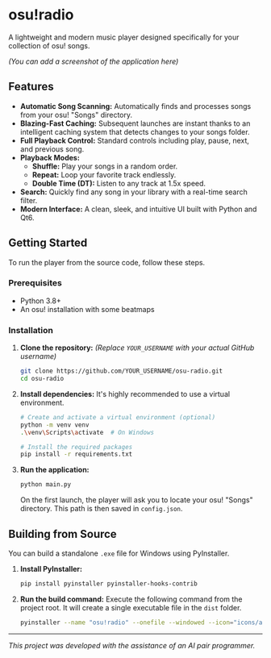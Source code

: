 # osu!radio

A lightweight and modern music player designed specifically for your collection of osu! songs.

*(You can add a screenshot of the application here)*

## Features

- **Automatic Song Scanning:** Automatically finds and processes songs from your osu! "Songs" directory.
- **Blazing-Fast Caching:** Subsequent launches are instant thanks to an intelligent caching system that detects changes to your songs folder.
- **Full Playback Control:** Standard controls including play, pause, next, and previous song.
- **Playback Modes:**
    - **Shuffle:** Play your songs in a random order.
    - **Repeat:** Loop your favorite track endlessly.
    - **Double Time (DT):** Listen to any track at 1.5x speed.
- **Search:** Quickly find any song in your library with a real-time search filter.
- **Modern Interface:** A clean, sleek, and intuitive UI built with Python and Qt6.

## Getting Started

To run the player from the source code, follow these steps.

### Prerequisites

- Python 3.8+
- An osu! installation with some beatmaps

### Installation

1.  **Clone the repository:**
    *(Replace `YOUR_USERNAME` with your actual GitHub username)*
    ```bash
    git clone https://github.com/YOUR_USERNAME/osu-radio.git
    cd osu-radio
    ```

2.  **Install dependencies:**
    It's highly recommended to use a virtual environment.
    ```bash
    # Create and activate a virtual environment (optional)
    python -m venv venv
    .\venv\Scripts\activate  # On Windows

    # Install the required packages
    pip install -r requirements.txt
    ```

3.  **Run the application:**
    ```bash
    python main.py
    ```
    On the first launch, the player will ask you to locate your osu! "Songs" directory. This path is then saved in `config.json`.

## Building from Source

You can build a standalone `.exe` file for Windows using PyInstaller.

1.  **Install PyInstaller:**
    ```bash
    pip install pyinstaller pyinstaller-hooks-contrib
    ```

2.  **Run the build command:**
    Execute the following command from the project root. It will create a single executable file in the `dist` folder.
    ```bash
    pyinstaller --name "osu!radio" --onefile --windowed --icon="icons/app_icon.ico" --add-data "icons;icons" main.py
    ```

---
*This project was developed with the assistance of an AI pair programmer.* 